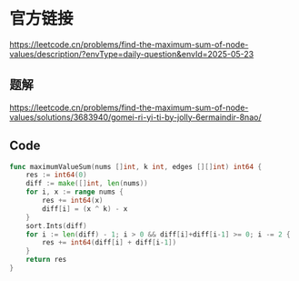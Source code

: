 # 官方链接
https://leetcode.cn/problems/find-the-maximum-sum-of-node-values/description/?envType=daily-question&envId=2025-05-23

## 题解
https://leetcode.cn/problems/find-the-maximum-sum-of-node-values/solutions/3683940/gomei-ri-yi-ti-by-jolly-6ermaindir-8nao/

## Code
```go
func maximumValueSum(nums []int, k int, edges [][]int) int64 {
	res := int64(0)
	diff := make([]int, len(nums))
	for i, x := range nums {
		res += int64(x)
		diff[i] = (x ^ k) - x
	}
	sort.Ints(diff)
	for i := len(diff) - 1; i > 0 && diff[i]+diff[i-1] >= 0; i -= 2 {
		res += int64(diff[i] + diff[i-1])
	}
	return res
}
```